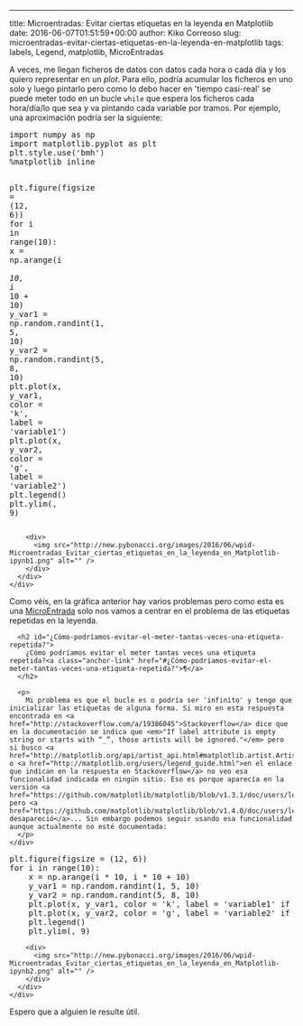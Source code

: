 ---
title: Microentradas: Evitar ciertas etiquetas en la leyenda en Matplotlib
date: 2016-06-07T01:51:59+00:00
author: Kiko Correoso
slug: microentradas-evitar-ciertas-etiquetas-en-la-leyenda-en-matplotlib
tags: labels, Legend, matplotlib, MicroEntradas

<div>
  <p>
    A veces, me llegan ficheros de datos con datos cada hora o cada día y los quiero representar en un <em>plot</em>. Para ello, podría acumular los ficheros en uno solo y luego pintarlo pero como lo debo hacer en 'tiempo casi-real' se puede meter todo en un bucle <code>while</code> que espera los ficheros cada hora/día/lo que sea y va pintando cada variable por tramos. Por ejemplo, una aproximación podría ser la siguiente:
  </p>
</div>

<div>
  <div>
    <div>
      <div>
        <div class=" highlight hl-ipython3">
          <pre><span class="kn">import</span> <span class="nn">numpy</span> <span class="k">as</span> <span class="nn">np</span>
<span class="kn">import</span> <span class="nn">matplotlib.pyplot</span> <span class="k">as</span> <span class="nn">plt</span>
<span class="n">plt</span><span class="o">.</span><span class="n">style</span><span class="o">.</span><span class="n">use</span><span class="p">(</span><span class="s1">'bmh'</span><span class="p">)</span>
<span class="o">%</span><span class="k">matplotlib</span> inline

<span class="n">plt</span><span class="o">.</span><span class="n">figure</span><span class="p">(</span><span class="n">figsize</span> <span class="o">=</span> <span class="p">(</span><span class="mi">12</span><span class="p">,</span> <span class="mi">6</span><span class="p">))</span>
<span class="k">for</span> <span class="n">i</span> <span class="ow">in</span> <span class="nb">range</span><span class="p">(</span><span class="mi">10</span><span class="p">):</span>
    <span class="n">x</span> <span class="o">=</span> <span class="n">np</span><span class="o">.</span><span class="n">arange</span><span class="p">(</span><span class="n">i</span> <span class="o">*</span> <span class="mi">10</span><span class="p">,</span> <span class="n">i</span> <span class="o">*</span> <span class="mi">10</span> <span class="o">+</span> <span class="mi">10</span><span class="p">)</span>
    <span class="n">y_var1</span> <span class="o">=</span> <span class="n">np</span><span class="o">.</span><span class="n">random</span><span class="o">.</span><span class="n">randint</span><span class="p">(</span><span class="mi">1</span><span class="p">,</span> <span class="mi">5</span><span class="p">,</span> <span class="mi">10</span><span class="p">)</span>
    <span class="n">y_var2</span> <span class="o">=</span> <span class="n">np</span><span class="o">.</span><span class="n">random</span><span class="o">.</span><span class="n">randint</span><span class="p">(</span><span class="mi">5</span><span class="p">,</span> <span class="mi">8</span><span class="p">,</span> <span class="mi">10</span><span class="p">)</span>
    <span class="n">plt</span><span class="o">.</span><span class="n">plot</span><span class="p">(</span><span class="n">x</span><span class="p">,</span> <span class="n">y_var1</span><span class="p">,</span> <span class="n">color</span> <span class="o">=</span> <span class="s1">'k'</span><span class="p">,</span> <span class="n">label</span> <span class="o">=</span> <span class="s1">'variable1'</span><span class="p">)</span>
    <span class="n">plt</span><span class="o">.</span><span class="n">plot</span><span class="p">(</span><span class="n">x</span><span class="p">,</span> <span class="n">y_var2</span><span class="p">,</span> <span class="n">color</span> <span class="o">=</span> <span class="s1">'g'</span><span class="p">,</span> <span class="n">label</span> <span class="o">=</span> <span class="s1">'variable2'</span><span class="p">)</span>
    <span class="n">plt</span><span class="o">.</span><span class="n">legend</span><span class="p">()</span>
    <span class="n">plt</span><span class="o">.</span><span class="n">ylim</span><span class="p">(</span><span class="mi"></span><span class="p">,</span> <span class="mi">9</span><span class="p">)</span>
</pre>
        </div>
      </div>
    </div>
  </div>
  
  <div>
    <div>
      <div>
        <div>
        </div>
        
        <div>
          <img src="http://new.pybonacci.org/images/2016/06/wpid-Microentradas_Evitar_ciertas_etiquetas_en_la_leyenda_en_Matplotlib-ipynb1.png" alt="" />
        </div>
      </div>
    </div>
  </div>
</div>

<div>
  <div>
  </div>
  
  <div>
    <div>
      <p>
        Como véis, en la gráfica anterior hay varios problemas pero como esta es una <a href="http://pybonacci.org/tag/microentradas/">MicroEntrada</a> solo nos vamos a centrar en el problema de las etiquetas repetidas en la leyenda.
      </p>
      
      <h2 id="¿Cómo-podríamos-evitar-el-meter-tantas-veces-una-etiqueta-repetida?">
        ¿Cómo podríamos evitar el meter tantas veces una etiqueta repetida?<a class="anchor-link" href="#¿Cómo-podríamos-evitar-el-meter-tantas-veces-una-etiqueta-repetida?">¶</a>
      </h2>
      
      <p>
        Mi problema es que el bucle es o podría ser 'infinito' y tengo que inicializar las etiquetas de alguna forma. Si miro en esta respuesta encontrada en <a href="http://stackoverflow.com/a/19386045">Stackoverflow</a> dice que en la documentación se indica que <em>"If label attribute is empty string or starts with “_”, those artists will be ignored."</em> pero si busco <a href="http://matplotlib.org/api/artist_api.html#matplotlib.artist.Artist.set_label">aquí</a> o <a href="http://matplotlib.org/users/legend_guide.html">en el enlace que indican en la respuesta en Stackoverflow</a> no veo esa funcionalidad indicada en ningún sitio. Eso es porque aparecía en la versión <a href="https://github.com/matplotlib/matplotlib/blob/v1.3.1/doc/users/legend_guide.rst">1.3.1</a> pero <a href="https://github.com/matplotlib/matplotlib/blob/v1.4.0/doc/users/legend_guide.rst">luego desapareció</a>... Sin embargo podemos seguir usando esa funcionalidad aunque actualmente no esté documentada:
      </p>
    </div>
  </div>
</div>

<div>
  <div>
    <div>
      <div>
        <div class=" highlight hl-ipython3">
          <pre><span class="n">plt</span><span class="o">.</span><span class="n">figure</span><span class="p">(</span><span class="n">figsize</span> <span class="o">=</span> <span class="p">(</span><span class="mi">12</span><span class="p">,</span> <span class="mi">6</span><span class="p">))</span>
<span class="k">for</span> <span class="n">i</span> <span class="ow">in</span> <span class="nb">range</span><span class="p">(</span><span class="mi">10</span><span class="p">):</span>
    <span class="n">x</span> <span class="o">=</span> <span class="n">np</span><span class="o">.</span><span class="n">arange</span><span class="p">(</span><span class="n">i</span> <span class="o">*</span> <span class="mi">10</span><span class="p">,</span> <span class="n">i</span> <span class="o">*</span> <span class="mi">10</span> <span class="o">+</span> <span class="mi">10</span><span class="p">)</span>
    <span class="n">y_var1</span> <span class="o">=</span> <span class="n">np</span><span class="o">.</span><span class="n">random</span><span class="o">.</span><span class="n">randint</span><span class="p">(</span><span class="mi">1</span><span class="p">,</span> <span class="mi">5</span><span class="p">,</span> <span class="mi">10</span><span class="p">)</span>
    <span class="n">y_var2</span> <span class="o">=</span> <span class="n">np</span><span class="o">.</span><span class="n">random</span><span class="o">.</span><span class="n">randint</span><span class="p">(</span><span class="mi">5</span><span class="p">,</span> <span class="mi">8</span><span class="p">,</span> <span class="mi">10</span><span class="p">)</span>
    <span class="n">plt</span><span class="o">.</span><span class="n">plot</span><span class="p">(</span><span class="n">x</span><span class="p">,</span> <span class="n">y_var1</span><span class="p">,</span> <span class="n">color</span> <span class="o">=</span> <span class="s1">'k'</span><span class="p">,</span> <span class="n">label</span> <span class="o">=</span> <span class="s1">'variable1'</span> <span class="k">if</span> <span class="n">i</span> <span class="o">==</span> <span class="mi"></span> <span class="k">else</span> <span class="s2">"_esto_no_se_pintará"</span><span class="p">)</span>
    <span class="n">plt</span><span class="o">.</span><span class="n">plot</span><span class="p">(</span><span class="n">x</span><span class="p">,</span> <span class="n">y_var2</span><span class="p">,</span> <span class="n">color</span> <span class="o">=</span> <span class="s1">'g'</span><span class="p">,</span> <span class="n">label</span> <span class="o">=</span> <span class="s1">'variable2'</span> <span class="k">if</span> <span class="n">i</span> <span class="o">==</span> <span class="mi"></span> <span class="k">else</span> <span class="s2">"_esto_tampoco"</span><span class="p">)</span>
    <span class="n">plt</span><span class="o">.</span><span class="n">legend</span><span class="p">()</span>
    <span class="n">plt</span><span class="o">.</span><span class="n">ylim</span><span class="p">(</span><span class="mi"></span><span class="p">,</span> <span class="mi">9</span><span class="p">)</span>
</pre>
        </div>
      </div>
    </div>
  </div>
  
  <div>
    <div>
      <div>
        <div>
        </div>
        
        <div>
          <img src="http://new.pybonacci.org/images/2016/06/wpid-Microentradas_Evitar_ciertas_etiquetas_en_la_leyenda_en_Matplotlib-ipynb2.png" alt="" />
        </div>
      </div>
    </div>
  </div>
</div>

<div>
  Espero que a alguien le resulte útil.
</div>